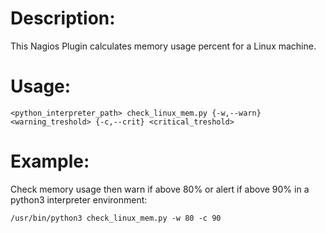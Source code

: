 # Description:
This Nagios Plugin calculates memory usage percent for a Linux machine.

# Usage:

`<python_interpreter_path> check_linux_mem.py {-w,--warn} <warning_treshold> {-c,--crit} <critical_treshold>`

# Example:
Check memory usage then warn if above 80% or alert if above 90% in a python3 interpreter environment:
  
`/usr/bin/python3 check_linux_mem.py -w 80 -c 90`
